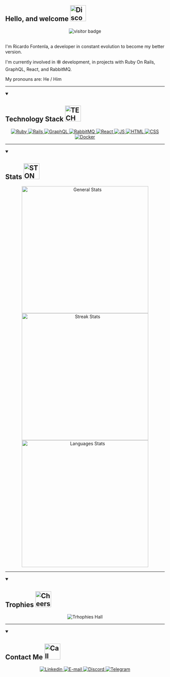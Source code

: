 <h2 id="title">Hello, and welcome <img alt="Disco Cat!" src="https://media.tenor.com/P-8ZvqnS4AwAAAAC/dancing-cat-dancing-kitten.gif" width="50"></h2>

<div id="badges" align="center">
  <img alt="visitor badge" src="https://komarev.com/ghpvc/?username=ricfontenla&label=PROFILE+VISITS&color=7f3ace&style=for-the-badge"/>
</div>

<br/>

<div id="description">
  <p>I'm Ricardo Fontenla, a developer in constant evolution to become my better version.<p>
  <p>I'm currently involved in 🕸️ development, in projects with Ruby On Rails, GraphQL, React, and RabbitMQ.</p>
  <p>My pronouns are: He / Him</p>
</div>

---

<details open>
  <summary>
    <h2 id="subtitle1">
      Technology Stack <img alt="TECHNOLOGY!" src="https://media.giphy.com/media/JYZWs0UkzK2WKBoCUM/giphy.gif" width="50">
    </h2>
  </summary>

  <div id="technology" align="center">
    <a href="https://www.ruby-lang.org/en/">
      <img alt="Ruby" src="https://img.shields.io/badge/ruby-%23CC342D.svg?style=for-the-badge&logo=ruby&logoColor=white"/>
    </a>
    <a href="https://rubyonrails.org/">
      <img alt="Rails" src="https://img.shields.io/badge/rails-%23CC0000.svg?style=for-the-badge&logo=ruby-on-rails&logoColor=white"/>
    </a>
    <a href="https://graphql.org/">
      <img alt="GraphQL" src="https://img.shields.io/badge/-GraphQL-E10098?style=for-the-badge&logo=graphql&logoColor=white"/>
    </a>
    <a href="https://www.rabbitmq.com/">
      <img alt="RabbitMQ" src="https://img.shields.io/badge/Rabbitmq-FF6600?style=for-the-badge&logo=rabbitmq&logoColor=white"/>
    </a>
    <a href="https://reactjs.org/ ">
      <img alt="React" src="https://img.shields.io/badge/react-%2320232a.svg?style=for-the-badge&logo=react&logoColor=%2361DAFB"/>
    </a>
    <a href="https://developer.mozilla.org/en-US/docs/Web/JavaScript">
      <img alt="JS" src="https://img.shields.io/badge/javascript-%23323330.svg?style=for-the-badge&logo=javascript&logoColor=%23F7DF1E"/>
    </a>
    <a href="https://www.w3schools.com/html/">
      <img alt="HTML" src="https://img.shields.io/badge/html5-%23E34F26.svg?style=for-the-badge&logo=html5&logoColor=white"/>
    </a>
    <a href="https://www.w3schools.com/css/">
      <img alt="CSS" src="https://img.shields.io/badge/css3-%231572B6.svg?style=for-the-badge&logo=css3&logoColor=white"/>
    </a>
    <a href="https://www.docker.com/">
      <img alt="Docker" src="https://img.shields.io/badge/docker-%230db7ed.svg?style=for-the-badge&logo=docker&logoColor=white"/>
    </a>
  </div>
</details>

---

<details open>
  <summary>
    <h2 id="subtitle2">
      Stats <img alt="STONKS!!!" src="https://media.giphy.com/media/YnkMcHgNIMW4Yfmjxr/giphy.gif" width="50">
    </h2>
  </summary>

  <div id="stats" align="center">
    <img alt="General Stats" width="400px" src="https://ric-fontenla-github-readme-stats.vercel.app/api?username=ricfontenla&show_icons=true&include_all_commits=true&count_private=true&theme=midnight-purple"/>
    <img alt="Streak Stats" width="400px" src="https://github-readme-streak-stats.herokuapp.com?user=ricfontenla&theme=midnight-purple&hide_border=false&fire=DD2727"/>
    <img alt="Languages Stats" width="400px" src="https://ric-fontenla-github-readme-stats.vercel.app/api/top-langs/?username=ricfontenla&layout=compact&theme=midnight-purple"/>
  </div>
</details>

---

<details open>
  <summary>
    <h2 id="subtitle3">
      Trophies <img alt="Cheers!" src="https://media.giphy.com/media/14cDsqOkks6O8U/giphy.gif" width="50">
    </h2>
  </summary>

  <div id="trophies" align="center">
    <img alt="Trhophies Hall" src="https://github-profile-trophy.vercel.app/?username=ricfontenla&theme=discord&no-bg=true&no-frame=true"/>
  </div>
</details>  

---

<details open>
  <summary>
    <h2 id="subtitle4">
      Contact Me <img alt="Call me maybe" src="https://media.giphy.com/media/KZe6AUvEcZhvxvr2y5/giphy.gif" width="50">
    </h2>
  </summary>

<div id="social" align="center">
  <a href="https://www.linkedin.com/in/ricardo-fontenla/">
    <img alt="Linkedin" src="https://img.shields.io/badge/-Ricardo_Fontenla-blue?style=for-the-badge&logo=Linkedin&logoColor=white&link=https://www.linkedin.com/in/ritik-rawal-698a18142/"/>
  </a>
  <a href="mailto: fontenla.ric@gmail.com">
    <img alt="E-mail" src="https://img.shields.io/badge/-fontenla.ric@gmail.com-c14438?style=for-the-badge&logo=Gmail&logoColor=white&link=mailto:fontenla.ric@gmail.com"/>
  </a>
  <a href="http://discord.com/users/280806348206243840">
    <img alt="Discord" src="https://img.shields.io/badge/-Glitch-%235865F2.svg?style=for-the-badge&logo=discord&logoColor=white"/>
  </a>
  <a href="https://t.me/Ricfontenla">
    <img alt="Telegram" src="https://img.shields.io/badge/-Ricfontenla-2CA5E0?style=for-the-badge&logo=telegram&logoColor=white"/>
  </a>
</div>
